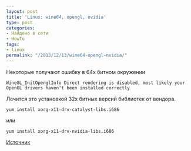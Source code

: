 ```yaml
---
layout: post
title: 'Linux: wine64, opengl, nvidia'
type: post
categories:
- Найдено в сети
- HowTo
tags:
- linux
permalink: "/2013/12/13/wine64-opengl-nvidia/"
---
```

Некоторые получают ошибку в 64х битном окружении

```
WineGL_InitOpenglInfo Direct rendering is disabled, most likely your OpenGL drivers haven't been installed correctly
```

Лечится это установкой 32х битных версий библиотек от вендора.

```shell
yum install xorg-x11-drv-catalyst-libs.i686
```

или

```shell
yum install xorg-x11-drv-nvidia-libs.i686
```

[Источник](http://www.playonlinux.com/ru/topic-9642-problems_with_the_openGL_32Bits_librairies.html "problems with the openGL 32Bits librairies")

